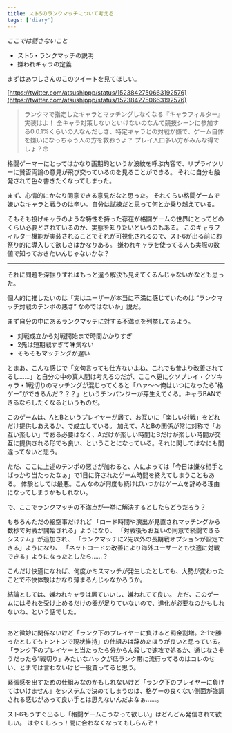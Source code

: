 ```yaml
---
title: スト5のランクマッチについて考える
tags: ['diary']
---
```


*ここでは話さないこと*
- スト5・ランクマッチの説明
- 嫌われキャラの定義

まずはあつしさんのこのツイートを見てほしい。

[https://twitter.com/atsushippp/status/1523842750663192576](https://twitter.com/atsushippp/status/1523842750663192576)

> ランクマで指定したキャラとマッチングしなくなる『キャラフィルター』実装はよ！
全キャラ対策しないといけないのなんて競技シーンに参加する0.0.1%くらいの人なんだしさ、特定キャラとの対戦が嫌で、ゲーム自体を嫌いになっちゃう人の方を救おうよ？
プレイ人口多い方がみんな得でしょ？😙

格闘ゲーマーにとってはかなり画期的というか波紋を呼ぶ内容で、リプライツリーに賛否両論の意見が飛び交っているのを見ることができる。
それに自分も触発されて色々書きたくなってしまった。

まず、心情的にかなり同意できる意見だなと思った。
それくらい格闘ゲームで嫌いなキャラと戦うのは辛い。自分は試練だと思って何とか乗り越えている。

そもそも投げキャラのような特性を持った存在が格闘ゲームの世界にとってどのくらい必要とされているのか、実態を知りたいというのもある。
このキャラフィルター機能が実装されることでそれが可視化されるので、スト6が出る前にお祭り的に導入して欲しさはかなりある。
嫌われキャラを使ってる人も実際の数値で知っておきたいんじゃないかな？

***

それに問題を深掘りすればもっと違う解決も見えてくるんじゃないかなとも思った。

個人的に推したいのは「実はユーザーが本当に不満に感じていたのは “ランクマッチ対戦のテンポの悪さ” なのではないか」説だ。

まず自分の中にあるランクマッチに対する不満点を列挙してみよう。

- 対戦成立から対戦開始まで時間かかりすぎ
- 2先は短期戦すぎて味気ない
- そもそもマッチングが遅い

とまあ、こんな感じで「文句言っても仕方ないよね、これでも昔より改善されてるし……」と自分の中の真人間は考えるのだが、ここへ更にクソプレイ・クソキャラ・1戦切りのマッチングが混じってくると「ハァ〜〜俺はいつになったら”格ゲー”ができるんだ？？？」というチンパンジーが芽生えてくる。キャラBANできるならしたくなるというものだ。

このゲームは、AとBというプレイヤーが居て、お互いに「楽しい対戦」をどれだけ提供しあえるか、で成立している。
加えて、AとBの関係が常に対称で「お互い楽しい」である必要はなく、Aだけが楽しい時間とBだけが楽しい時間が交互に提供される形でも良い、ということになっている。それに関してはなにも間違ってないと思う。

ただ、ここに上述のテンポの悪さが加わると、人によっては「今日は嫌な相手とばっかり当たったなぁ」で1日に許されたゲーム時間を終えてしまうこともある。
体験としては最悪。こんなのが何度も続けばいつかはゲームを辞める理由になってしまうかもしれない。

で、ここでランクマッチの不満点が一挙に解決するとしたらどうだろう？

もちろんただの絵空事だけれど
「ロード時間や演出が見直されマッチングから数秒で対戦が開始される」ようになり、
「対戦後もお互いの同意で続闘できるシステム」が追加され、
「ランクマッチに2先以外の長期戦オプションが設定できる」ようになり、
「ネットコードの改善により海外ユーザーとも快適に対戦できる」ようになったとしたら……？

こんだけ快適になれば、何度かミスマッチが発生したとしても、大勢が変わったことで不快体験はかなり薄まるんじゃなかろうか。

結論としては、嫌われキャラは居ていいし、嫌われてて良い。
ただ、このゲームにはそれを受け止めるだけの器が足りていないので、進化が必要なのかもしれないね、という話でした。

***

あと微妙に関係ないけど「ランク下のプレイヤーに負けると罰金割増。2-1で勝ったとしてもトントンで現状維持」の仕組みは辞めたほうが良いと思っている。
「ランク下のプレイヤーと当たったら分からん殺しで速攻で処るか、通じなさそうだったら1戦切り」みたいなハックが低ランク帯に流行ってるのはコレのせい、とまでは言わないけど一役買ってると思う。

緊張感を出すための仕組みなのかもしれないけど「ランク下のプレイヤーに負けてはいけません」をシステムで決めてしまうのは、格ゲーの良くない側面が強調される感じがあって良い手とは思えないんだよなぁ……。

スト6もうすぐ出るし「格闘ゲームこうなって欲しい」はどんどん発信されて欲しい。
はやくしろっ！間に合わなくなってもしらんぞ！